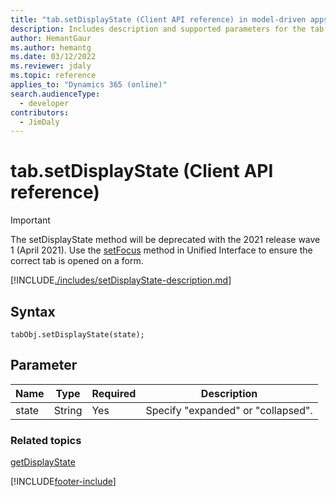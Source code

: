 ```yaml
---
title: "tab.setDisplayState (Client API reference) in model-driven apps| MicrosoftDocs"
description: Includes description and supported parameters for the tab.setDisplayState method.
author: HemantGaur
ms.author: hemantg
ms.date: 03/12/2022
ms.reviewer: jdaly
ms.topic: reference
applies_to: "Dynamics 365 (online)"
search.audienceType: 
  - developer
contributors:
  - JimDaly
---
```

# tab.setDisplayState (Client API reference)

> [!IMPORTANT]
> The setDisplayState method will be deprecated with the 2021 release wave 1 (April 2021). Use the [setFocus](setfocus.md) method in Unified Interface to ensure the correct tab is opened on a form.

[!INCLUDE[./includes/setDisplayState-description.md](./includes/setDisplayState-description.md)]

## Syntax

`tabObj.setDisplayState(state);`

## Parameter

|Name|Type|Required|Description|
|--|--|--|--|
|state|String|Yes|Specify "expanded" or "collapsed".|

### Related topics

[getDisplayState](getDisplayState.md)





[!INCLUDE[footer-include](../../../../../includes/footer-banner.md)]
